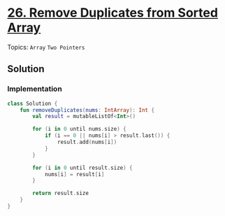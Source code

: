 # [26. Remove Duplicates from Sorted Array](https://leetcode.com/problems/remove-duplicates-from-sorted-array/)

Topics: `Array` `Two Pointers`

## Solution

### Implementation

```kotlin
class Solution {
    fun removeDuplicates(nums: IntArray): Int {
        val result = mutableListOf<Int>()

        for (i in 0 until nums.size) {
            if (i == 0 || nums[i] > result.last()) {
                result.add(nums[i])
            }
        }

        for (i in 0 until result.size) {
            nums[i] = result[i]
        }

        return result.size
    }
}
```
